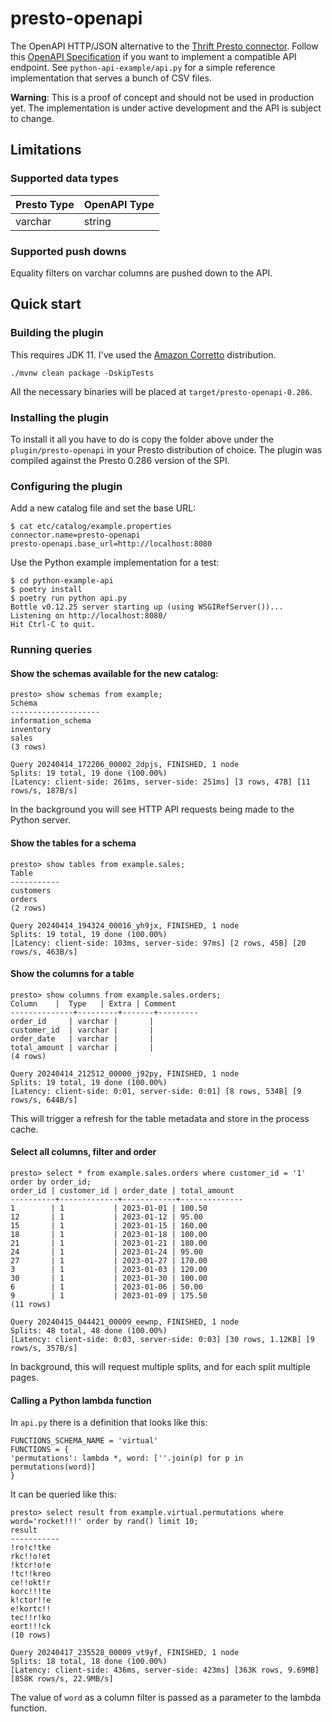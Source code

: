 # presto-openapi
The OpenAPI HTTP/JSON alternative to the [Thrift Presto connector](https://prestodb.io/docs/current/connector/thrift.html#connector-thrift--page-root). Follow this [OpenAPI Specification](https://editor.swagger.io/?url=https://raw.githubusercontent.com/andreisavu/presto-openapi/main/openapi.yaml) if you want to implement a compatible API endpoint. See `python-api-example/api.py` for a simple reference implementation that serves a bunch of CSV files.

**Warning**: This is a proof of concept and should not be used in production yet. The implementation is under active development and the API is subject to change.

## Limitations

### Supported data types

| Presto Type | OpenAPI Type |
|-------------|--------------|
| varchar     | string       |

### Supported push downs

Equality filters on varchar columns are pushed down to the API.

## Quick start

### Building the plugin

This requires JDK 11. I've used the [Amazon Corretto](https://aws.amazon.com/corretto/?filtered-posts.sort-by=item.additionalFields.createdDate&filtered-posts.sort-order=desc) distribution.

    ./mvnw clean package -DskipTests

All the necessary binaries will be placed at `target/presto-openapi-0.286`.

### Installing the plugin

To install it all you have to do is copy the folder above under the `plugin/presto-openapi` in your Presto distribution of choice. The plugin was compiled against the Presto 0.286 version of the SPI.

### Configuring the plugin

Add a new catalog file and set the base URL:

    $ cat etc/catalog/example.properties
    connector.name=presto-openapi
    presto-openapi.base_url=http://localhost:8080

Use the Python example implementation for a test:

    $ cd python-example-api
    $ poetry install
    $ poetry run python api.py
    Bottle v0.12.25 server starting up (using WSGIRefServer())...
    Listening on http://localhost:8080/
    Hit Ctrl-C to quit.

### Running queries

#### Show the schemas available for the new catalog:

    presto> show schemas from example;
    Schema
    --------------------
    information_schema
    inventory          
    sales              
    (3 rows)
    
    Query 20240414_172206_00002_2dpjs, FINISHED, 1 node
    Splits: 19 total, 19 done (100.00%)
    [Latency: client-side: 261ms, server-side: 251ms] [3 rows, 47B] [11 rows/s, 187B/s]

In the background you will see HTTP API requests being made to the Python server.

#### Show the tables for a schema

    presto> show tables from example.sales;
    Table
    -----------
    customers
    orders    
    (2 rows)
    
    Query 20240414_194324_00016_yh9jx, FINISHED, 1 node
    Splits: 19 total, 19 done (100.00%)
    [Latency: client-side: 103ms, server-side: 97ms] [2 rows, 45B] [20 rows/s, 463B/s]

#### Show the columns for a table

    presto> show columns from example.sales.orders;
    Column    |  Type   | Extra | Comment
    --------------+---------+-------+---------
    order_id     | varchar |       |         
    customer_id  | varchar |       |         
    order_date   | varchar |       |         
    total_amount | varchar |       |         
    (4 rows)
    
    Query 20240414_212512_00000_j92py, FINISHED, 1 node
    Splits: 19 total, 19 done (100.00%)
    [Latency: client-side: 0:01, server-side: 0:01] [8 rows, 534B] [9 rows/s, 644B/s]

This will trigger a refresh for the table metadata and store in the process cache.

#### Select all columns, filter and order

    presto> select * from example.sales.orders where customer_id = '1' order by order_id;
    order_id | customer_id | order_date | total_amount
    ----------+-------------+------------+--------------
    1        | 1           | 2023-01-01 | 100.50       
    12       | 1           | 2023-01-12 | 95.00        
    15       | 1           | 2023-01-15 | 160.00       
    18       | 1           | 2023-01-18 | 100.00       
    21       | 1           | 2023-01-21 | 180.00       
    24       | 1           | 2023-01-24 | 95.00        
    27       | 1           | 2023-01-27 | 170.00       
    3        | 1           | 2023-01-03 | 120.00       
    30       | 1           | 2023-01-30 | 100.00       
    6        | 1           | 2023-01-06 | 50.00        
    9        | 1           | 2023-01-09 | 175.50       
    (11 rows)
    
    Query 20240415_044421_00009_eewnp, FINISHED, 1 node
    Splits: 48 total, 48 done (100.00%)
    [Latency: client-side: 0:03, server-side: 0:03] [30 rows, 1.12KB] [9 rows/s, 357B/s]

In background, this will request multiple splits, and for each split multiple pages.

#### Calling a Python lambda function

In `api.py` there is a definition that looks like this:

    FUNCTIONS_SCHEMA_NAME = 'virtual'
    FUNCTIONS = {
    'permutations': lambda *, word: [''.join(p) for p in permutations(word)]
    }

It can be queried like this:

    presto> select result from example.virtual.permutations where word='rocket!!!' order by rand() limit 10;
    result
    -----------
    !ro!c!tke
    rkc!!o!et
    !ktcr!o!e
    !tc!!kreo
    ce!!okt!r
    korc!!!te
    k!ctor!!e
    e!kortc!!
    tec!!r!ko
    eort!!!ck
    (10 rows)
    
    Query 20240417_235528_00009_vt9yf, FINISHED, 1 node
    Splits: 18 total, 18 done (100.00%)
    [Latency: client-side: 436ms, server-side: 423ms] [363K rows, 9.69MB] [858K rows/s, 22.9MB/s]

The value of `word` as a column filter is passed as a parameter to the lambda function.
